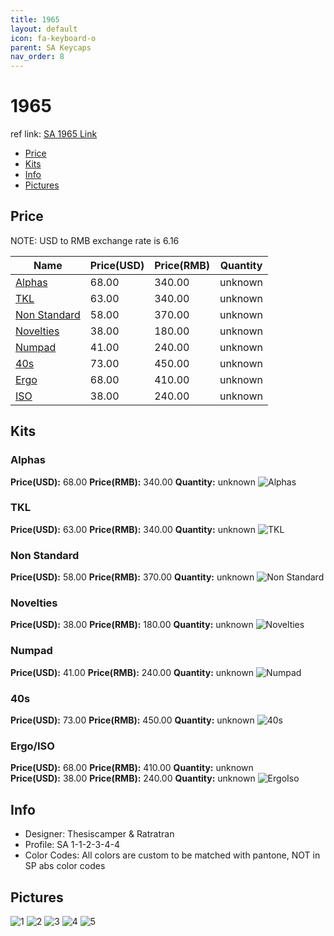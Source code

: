 ```yaml
---
title: 1965
layout: default
icon: fa-keyboard-o
parent: SA Keycaps
nav_order: 8
---
```


# 1965

ref link: [SA 1965 Link](https://geekhack.org/index.php?topic=86143.0)

* [Price](#price)
* [Kits](#kits)
* [Info](#info)
* [Pictures](#pictures)

## Price

NOTE: USD to RMB exchange rate is 6.16

| Name          | Price(USD)    | Price(RMB)  | Quantity |
| ------------- | ------------- | ----------- | -------- |
|[Alphas](#alphas)|68.00|340.00|unknown|
|[TKL](#tkl)|63.00|340.00|unknown|
|[Non Standard](#non-standard)|58.00|370.00|unknown|
|[Novelties](#novelties)|38.00|180.00|unknown|
|[Numpad](#numpad)|41.00|240.00|unknown|
|[40s](#40s)|73.00|450.00|unknown|
|[Ergo](#ergoiso)|68.00|410.00|unknown|
|[ISO](#ergoiso)|38.00|240.00|unknown|

## Kits
### Alphas
**Price(USD):** 68.00    **Price(RMB):** 340.00    **Quantity:** unknown
<img src="{{ 'assets/images/sa-keycaps/1965/kits_pics/alphas.jpg' | relative_url }}" alt="Alphas" class="image featured">

### TKL
**Price(USD):** 63.00    **Price(RMB):** 340.00    **Quantity:** unknown
<img src="{{ 'assets/images/sa-keycaps/1965/kits_pics/tkl.jpg' | relative_url }}" alt="TKL" class="image featured">

### Non Standard
**Price(USD):** 58.00    **Price(RMB):** 370.00    **Quantity:** unknown
<img src="{{ 'assets/images/sa-keycaps/1965/kits_pics/nonstandard.jpg' | relative_url }}" alt="Non Standard" class="image featured">

### Novelties
**Price(USD):** 38.00    **Price(RMB):** 180.00    **Quantity:** unknown
<img src="{{ 'assets/images/sa-keycaps/1965/kits_pics/novelties.jpg' | relative_url }}" alt="Novelties" class="image featured">

### Numpad
**Price(USD):** 41.00    **Price(RMB):** 240.00    **Quantity:** unknown
<img src="{{ 'assets/images/sa-keycaps/1965/kits_pics/numpad.jpg' | relative_url }}" alt="Numpad" class="image featured">

### 40s
**Price(USD):** 73.00    **Price(RMB):** 450.00    **Quantity:** unknown
<img src="{{ 'assets/images/sa-keycaps/1965/kits_pics/40s.jpg' | relative_url }}" alt="40s" class="image featured">

### Ergo/ISO
**Price(USD):** 68.00    **Price(RMB):** 410.00    **Quantity:** unknown  
**Price(USD):** 38.00    **Price(RMB):** 240.00    **Quantity:** unknown
<img src="{{ 'assets/images/sa-keycaps/1965/kits_pics/ergoiso.jpg' | relative_url }}" alt="ErgoIso" class="image featured">

## Info
* Designer: Thesiscamper & Ratratran
* Profile: SA 1-1-2-3-4-4
* Color Codes: All colors are custom to be matched with pantone, NOT in SP abs color codes  

## Pictures
<img src="{{ 'assets/images/sa-keycaps/1965/rendering_pics/1.jpg' | relative_url }}" alt="1" class="image featured">
<img src="{{ 'assets/images/sa-keycaps/1965/rendering_pics/2.jpg' | relative_url }}" alt="2" class="image featured">
<img src="{{ 'assets/images/sa-keycaps/1965/rendering_pics/3.jpg' | relative_url }}" alt="3" class="image featured">
<img src="{{ 'assets/images/sa-keycaps/1965/rendering_pics/4.jpg' | relative_url }}" alt="4" class="image featured">
<img src="{{ 'assets/images/sa-keycaps/1965/rendering_pics/5.jpg' | relative_url }}" alt="5" class="image featured">
